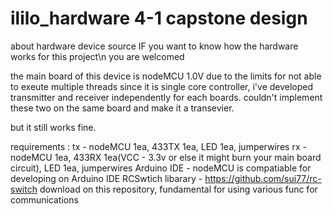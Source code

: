 # ililo_hardware 4-1 capstone design
about hardware device source
IF you want to know how the hardware works for this project\n you are welcomed

the main board of this device is nodeMCU 1.0V
due to the limits for not able to exeute multiple threads since it is single core controller,
i've developed transmitter and receiver independently for each boards. couldn't implement these two on the same board and make it a transevier.

but it still works fine.

requirements :
tx - nodeMCU 1ea, 433TX 1ea, LED 1ea, jumperwires
rx - nodeMCU 1ea, 433RX 1ea(VCC - 3.3v or else it might burn your main board circuit), LED 1ea, jumperwires
Arduino IDE - nodeMCU is compatiable for developing on Arduino IDE
RCSwtich libarary - https://github.com/sui77/rc-switch download on this repository, fundamental for using various func for communications
